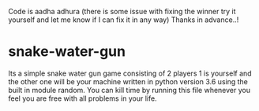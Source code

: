 Code is aadha adhura (there is some issue with fixing the winner try it yourself and let me know if I can fix it in any way) Thanks in advance..!
# snake-water-gun


Its a simple snake water gun game consisting of 2 players 1 is yourself and the other one will be your machine written in python version 3.6 using the built in module random. 
You can kill time by running this file whenever you feel you are free with all problems in your life.



